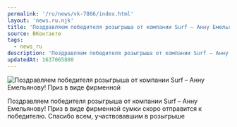 ```yaml
---
permalink: '/ru/news/vk-7866/index.html'
layout: 'news.ru.njk'
title: 'Поздравляем победителя розыгрыша от компании Surf – Анну Емельянову! Приз в виде фирменной'
source: ВКонтакте
tags:
  - news_ru
description: 'Поздравляем победителя розыгрыша от компании Surf – Анну Емельянову! Приз в виде фирменной'
updatedAt: 1637065800
---
```

![Поздравляем победителя розыгрыша от компании Surf – Анну Емельянову! Приз в виде фирменной](https://sun9-41.userapi.com/sun9-2/impg/TnATT1exs5CAXqkSQE3vsSPZELI7ekGLLFQRlQ/16stL7M2yfA.jpg?size=1080x674&quality=96&sign=cedc134668e7958063f0a29ae9f534a1&c_uniq_tag=A2SyMJdVGZ_zsQ4zmcjuCptmW9ktop_vhMXQ_rp-bPA&type=album)

Поздравляем победителя розыгрыша от компании Surf – Анну Емельянову! Приз в виде фирменной сумки скоро отправится к победителю. Спасибо всем, участвовавшим в розыгрыше
